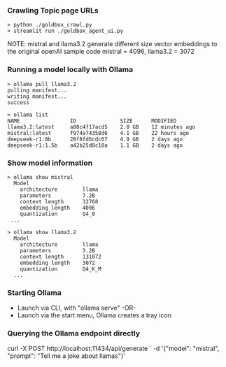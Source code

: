 
### Crawling Topic page URLs

```
> python ./goldbox_crawl.py
> streamlit run ./goldbox_agent_ui.py
```

NOTE: mistral and llama3.2 generate different size vector embeddings to the original openAI sample code
mistral = 4096, llama3.2 = 3072



### Running a model locally with Ollama

```
> ollama pull llama3.2
pulling manifest...
writing manifest...
success

> ollama list
NAME                ID              SIZE      MODIFIED
llama3.2:latest     a80c4f17acd5    2.0 GB    12 minutes ago
mistral:latest      f974a74358d6    4.1 GB    22 hours ago
deepseek-r1:8b      28f8fd6cdc67    4.9 GB    2 days ago
deepseek-r1:1.5b    a42b25d8c10a    1.1 GB    2 days ago
```

### Show model information

```
> ollama show mistral
  Model
    architecture        llama
    parameters          7.2B
    context length      32768
    embedding length    4096
    quantization        Q4_0
 ...

> ollama show llama3.2
  Model
    architecture        llama
    parameters          3.2B
    context length      131072
    embedding length    3072
    quantization        Q4_K_M
  ...
```


### Starting Ollama

- Launch via CLI, with "ollama serve" -OR-
- Launch via the start menu, Ollama creates a tray icon


### Querying the Ollama endpoint directly

curl -X POST http://localhost:11434/api/generate `
    -d '{"model": "mistral", "prompt": "Tell me a joke about llamas"}'
